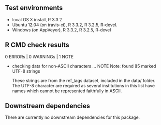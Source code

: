 
## Test environments

* local OS X install, R 3.3.2
* Ubuntu 12.04 (on travis-ci), R 3.3.2, R 3.2.5, R-devel.
* Windows (on AppVeyor), R 3.3.2, R 3.2.5, R-devel

## R CMD check results

0 ERRORs | 0 WARNINGs | 1 NOTE

* checking data for non-ASCII characters ... NOTE
  Note: found 85 marked UTF-8 strings
  
  These strings are from the ref_tags dataset, included in the data/ folder. The
  UTF-8 character are required as several institutions in this list have names
  which cannot be represented faithfully in ASCII.

## Downstream dependencies

There are currently no downstream dependencies for this package.
